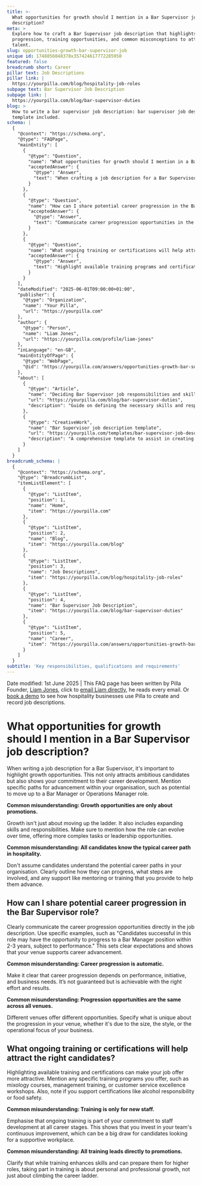```yaml
---
title: >-
  What opportunities for growth should I mention in a Bar Supervisor job
  description?
meta: >
  Explore how to craft a Bar Supervisor job description that highlights career
  progression, training opportunities, and common misconceptions to attract top
  talent.
slug: opportunities-growth-bar-supervisor-job
unique id: 1748856048378x357424617772285950
featured: false
breadcrumb short: Career
pillar text: Job Descriptions
pillar link: |
  https://yourpilla.com/blog/hospitality-job-roles
subpage text: Bar Supervisor Job Description
subpage link: |
  https://yourpilla.com/blog/bar-supervisor-duties
blog: >
  How to write a bar supervisor job description: bar supervisor job description
  template included.
schema: |
  {
    "@context": "https://schema.org",
    "@type": "FAQPage",
    "mainEntity": [
      {
        "@type": "Question",
        "name": "What opportunities for growth should I mention in a Bar Supervisor job description?",
        "acceptedAnswer": {
          "@type": "Answer",
          "text": "When crafting a job description for a Bar Supervisor, highlight various growth opportunities to attract ambitious candidates. Include potential advancement paths within your organisation, such as progression to a Bar Manager or Operations Manager. Additionally, emphasise the role's potential for expanding skills and responsibilities over time, offering more complex tasks or leadership opportunities."
        }
      },
      {
        "@type": "Question",
        "name": "How can I share potential career progression in the Bar Supervisor role?",
        "acceptedAnswer": {
          "@type": "Answer",
          "text": "Communicate career progression opportunities in the Bar Supervisor job description by using specific examples. Indicate that successful candidates may progress to higher positions like Bar Manager within 2-3 years based on their performance. Make clear that career progression depends on individual initiative and business needs, and it's not guaranteed."
        }
      },
      {
        "@type": "Question",
        "name": "What ongoing training or certifications will help attract the right candidates?",
        "acceptedAnswer": {
          "@type": "Answer",
          "text": "Highlight available training programs and certifications to make your job offer attractive. Mention training options like mixology courses, management training, or customer service workshops. Emphasise that these are available to employees at all career stages and show your ongoing commitment to staff development."
        }
      }
    ],
    "dateModified": "2025-06-01T09:00:00+01:00",
    "publisher": {
      "@type": "Organization",
      "name": "Your Pilla",
      "url": "https://yourpilla.com"
    },
    "author": {
      "@type": "Person",
      "name": "Liam Jones",
      "url": "https://yourpilla.com/profile/liam-jones"
    },
    "inLanguage": "en-GB",
    "mainEntityOfPage": {
      "@type": "WebPage",
      "@id": "https://yourpilla.com/answers/opportunities-growth-bar-supervisor-job"
    },
    "about": [
      {
        "@type": "Article",
        "name": "Deciding Bar Supervisor job responsibilities and skills",
        "url": "https://yourpilla.com/blog/bar-supervisor-duties",
        "description": "Guide on defining the necessary skills and responsibilities for a Bar Supervisor to ensure a good fit for your organisation."
      },
      {
        "@type": "CreativeWork",
        "name": "Bar Supervisor job description template",
        "url": "https://yourpilla.com/templates/bar-supervisor-job-description",
        "description": "A comprehensive template to assist in creating effective job descriptions for Bar Supervisors."
      }
    ]
  }
breadcrumb_schema: |
  {
    "@context": "https://schema.org",
    "@type": "BreadcrumbList",
    "itemListElement": [
      {
        "@type": "ListItem",
        "position": 1,
        "name": "Home",
        "item": "https://yourpilla.com"
      },
      {
        "@type": "ListItem",
        "position": 2,
        "name": "Blog",
        "item": "https://yourpilla.com/blog"
      },
      {
        "@type": "ListItem",
        "position": 3,
        "name": "Job Descriptions",
        "item": "https://yourpilla.com/blog/hospitality-job-roles"
      },
      {
        "@type": "ListItem",
        "position": 4,
        "name": "Bar Supervisor Job Description",
        "item": "https://yourpilla.com/blog/bar-supervisor-duties"
      },
      {
        "@type": "ListItem",
        "position": 5,
        "name": "Career",
        "item": "https://yourpilla.com/answers/opportunities-growth-bar-supervisor-job"
      }
    ]
  }
subtitle: 'Key responsibilities, qualifications and requirements'
---
```


Date modified: 1st June 2025 | This FAQ page has been written by Pilla Founder, [Liam Jones](https://yourpilla.com/profile/liam-jones), click to [email Liam directly](https://mailto:liam@yourpilla.com/), he reads every email. Or [book a demo](https://calendly.com/pilla/demo) to see how hospitality businesses use Pilla to create and record job descriptions.

# What opportunities for growth should I mention in a Bar Supervisor job description?

When writing a job description for a Bar Supervisor, it's important to highlight growth opportunities. This not only attracts ambitious candidates but also shows your commitment to their career development. Mention specific paths for advancement within your organisation, such as potential to move up to a Bar Manager or Operations Manager role.

**Common misunderstanding: Growth opportunities are only about promotions.**

Growth isn't just about moving up the ladder. It also includes expanding skills and responsibilities. Make sure to mention how the role can evolve over time, offering more complex tasks or leadership opportunities.

**Common misunderstanding: All candidates know the typical career path in hospitality.**

Don't assume candidates understand the potential career paths in your organisation. Clearly outline how they can progress, what steps are involved, and any support like mentoring or training that you provide to help them advance.

## How can I share potential career progression in the Bar Supervisor role?

Clearly communicate the career progression opportunities directly in the job description. Use specific examples, such as "Candidates successful in this role may have the opportunity to progress to a Bar Manager position within 2-3 years, subject to performance." This sets clear expectations and shows that your venue supports career advancement.

**Common misunderstanding: Career progression is automatic.**

Make it clear that career progression depends on performance, initiative, and business needs. It’s not guaranteed but is achievable with the right effort and results.

**Common misunderstanding: Progression opportunities are the same across all venues.**

Different venues offer different opportunities. Specify what is unique about the progression in your venue, whether it's due to the size, the style, or the operational focus of your business.

## What ongoing training or certifications will help attract the right candidates?

Highlighting available training and certifications can make your job offer more attractive. Mention any specific training programs you offer, such as mixology courses, management training, or customer service excellence workshops. Also, note if you support certifications like alcohol responsibility or food safety.

**Common misunderstanding: Training is only for new staff.**

Emphasise that ongoing training is part of your commitment to staff development at all career stages. This shows that you invest in your team's continuous improvement, which can be a big draw for candidates looking for a supportive workplace.

**Common misunderstanding: All training leads directly to promotions.**

Clarify that while training enhances skills and can prepare them for higher roles, taking part in training is about personal and professional growth, not just about climbing the career ladder.
